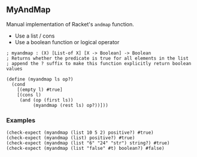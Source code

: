 ## MyAndMap

Manual implementation of Racket's `andmap` function. 
- Use a list / cons
- Use a boolean function or logical operator 

```racket 
; myandmap : (X) [List-of X] [X -> Boolean] -> Boolean
; Returns whether the predicate is true for all elements in the list
; append the ? suffix to make this function explicitly return boolean values

(define (myandmap ls op?)
  (cond
    [(empty l) #true]
    [(cons l)
     (and (op (first ls))
          (myandmap (rest ls) op?))]))
```  
### Examples  
```racket 
(check-expect (myandmap (list 10 5 2) positive?) #true)
(check-expect (myandmap (list) positive?) #true)
(check-expect (myandmap (list "6" "24" "str") string?) #true)
(check-expect (myandmap (list "false" #t) boolean?) #false)
```
